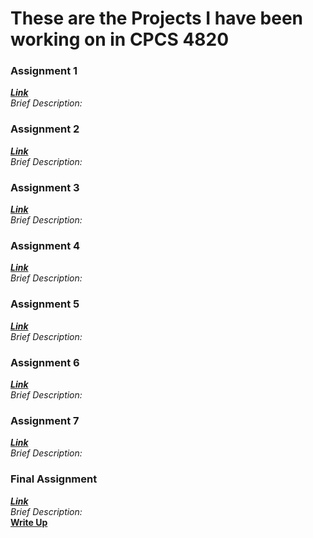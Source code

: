# These are the Projects I have been working on in CPCS 4820

### Assignment 1 
  ***[Link](https://github.com/mhilgen/CPSC4820/tree/main/Assignment1)***<br>
  *Brief Description:*
### Assignment 2
  ***[Link](https://github.com/mhilgen/CPSC4820/tree/main/Assignment2)***<br>
  *Brief Description:*<br>
### Assignment 3
  ***[Link](https://github.com/mhilgen/CPSC4820/tree/main/Assignment3)***<br>
  *Brief Description:*
### Assignment 4
  ***[Link](https://github.com/mhilgen/CPSC4820/tree/main/Assignment4)***<br>
  *Brief Description:*
### Assignment 5
  ***[Link](https://github.com/mhilgen/CPSC4820/tree/main/Assignment5)***<br>
  *Brief Description:*
### Assignment 6
  ***[Link](https://github.com/mhilgen/CPSC4820/tree/main/Assignment6)***<br>
  *Brief Description:*
### Assignment 7
  ***[Link](https://github.com/mhilgen/CPSC4820/tree/main/Assignment7)***<br>
  *Brief Description:*
### Final Assignment
  ***[Link](https://github.com/mhilgen/CPSC4820/tree/main/FinalProject)***<br>
  *Brief Description:*
  <br>**<a href="FinalProject/mhilgen.pdf" target="_blank">Write Up</a>**
